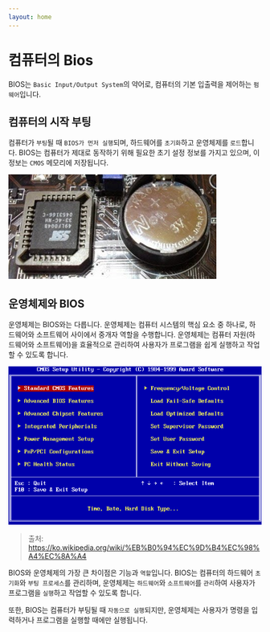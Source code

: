 ```yaml
---
layout: home
---
```


# 컴퓨터의 Bios
BIOS는 `Basic Input/Output System`의 약어로, 컴퓨터의 기본 입출력을 제어하는 `펌웨어`입니다.   



## 컴퓨터의 시작 부팅
컴퓨터가 `부팅`될 때 `BIOS가 먼저 실행`되며, 하드웨어를 `초기화`하고 운영체제를 `로드`합니다. BIOS는 컴퓨터가 제대로 동작하기 위해 필요한 초기 설정 정보를 가지고 있으며, 이 정보는 `CMOS` 메모리에 저장됩니다.  



![image-20230415194151521](./img/image-20230415194151521.png)



## 운영체제와 BIOS
운영체제는 BIOS와는 다릅니다. 운영체제는 컴퓨터 시스템의 핵심 요소 중 하나로, 하드웨어와 소프트웨어 사이에서 중개자 역할을 수행합니다. 운영체제는 컴퓨터 자원(하드웨어와 소프트웨어)을 효율적으로 관리하여 사용자가 프로그램을 쉽게 실행하고 작업할 수 있도록 합니다.



![undefined](./img/Award_BIOS_setup_utility.png)

> 출처: https://ko.wikipedia.org/wiki/%EB%B0%94%EC%9D%B4%EC%98%A4%EC%8A%A4



BIOS와 운영체제의 가장 큰 차이점은 기능과 `역할`입니다. BIOS는 컴퓨터의 하드웨어 `초기화`와 `부팅 프로세스`를 관리하며, 운영체제는 `하드웨어`와 `소프트웨어`를 `관리`하여 사용자가 프로그램을 `실행`하고 작업할 수 있도록 합니다.  

또한, BIOS는 컴퓨터가 부팅될 때 `자동으로 실행`되지만, 운영체제는 사용자가 명령을 입력하거나 프로그램을 실행할 때에만 실행됩니다.
